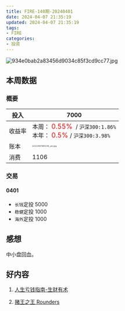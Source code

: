 ```yaml
---
title: FIRE-140期-20240401
date: 2024-04-07 21:35:19
updated: 2024-04-07 21:35:19
tags:
- FIRE
categories:
- 投资
---
```


![934e0bab2a83456d9034c85f3cd9cc77.jpg](https://s2.loli.net/2024/04/07/bQoPktKL2AlmaiO.jpg)

## 本周数据

### 概要

| 投入   | 7000                                                      |
| ------ | ------------------------------------------------------------ |
| 收益率 | 本周：<font color="red" size=4> 0.55% </font> / `沪深300:1.86%`    <br />本年：<font color="red" size=4> 0.5% </font>/ `沪深300:3.98%` |
| 账本   | <img src="https://s2.loli.net/2024/04/07/rqWx21iCSZhpldc.jpg" alt="211697983156_.pic.jpg" style="zoom:33%;" /> |
| 消费   | 1106                                               |

### 交易

#### 0401

* `长钱`定投 5000
* `稳健`定投 1000
* `海外`定投 1000  


## 感想

中小盘回血。


## 好内容

1. [人生亏钱指南-生财有术]()

2. [赌王之王 Rounders](https://movie.douban.com/subject/1293090/)